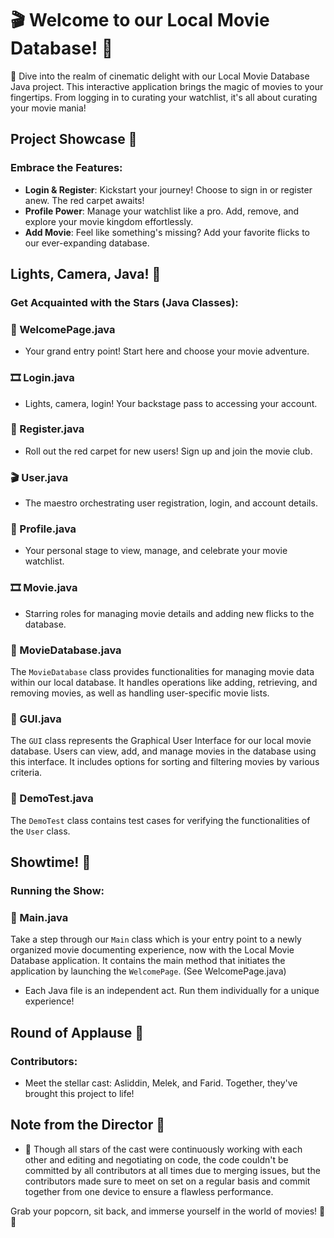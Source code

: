 # 🎬 Welcome to our Local Movie Database! 🍿

🌟 Dive into the realm of cinematic delight with our Local Movie Database Java project. This interactive application brings the magic of movies to your fingertips. From logging in to curating your watchlist, it's all about curating your movie mania!

## Project Showcase 🎥

### Embrace the Features:

* **Login & Register**: Kickstart your journey! Choose to sign in or register anew. The red carpet awaits!
* **Profile Power**: Manage your watchlist like a pro. Add, remove, and explore your movie kingdom effortlessly.
* **Add Movie**: Feel like something's missing? Add your favorite flicks to our ever-expanding database.

## Lights, Camera, Java! 🚀

### Get Acquainted with the Stars (Java Classes):

### 🌟 WelcomePage.java

* Your grand entry point! Start here and choose your movie adventure.

### 🎞️ Login.java

* Lights, camera, login! Your backstage pass to accessing your account.

### 📝 Register.java

* Roll out the red carpet for new users! Sign up and join the movie club.

### 🎬 User.java

* The maestro orchestrating user registration, login, and account details.

### 🎥 Profile.java

* Your personal stage to view, manage, and celebrate your movie watchlist.

### 🎞️ Movie.java

* Starring roles for managing movie details and adding new flicks to the database.


### 🎥 MovieDatabase.java

The `MovieDatabase` class provides functionalities for managing movie data within our local database. It handles operations like adding, retrieving, and removing movies, as well as handling user-specific movie lists.

### 🎥 GUI.java

The `GUI` class represents the Graphical User Interface for our local movie database. Users can view, add, and manage movies in the database using this interface. It includes options for sorting and filtering movies by various criteria.

### 🧪 DemoTest.java

The `DemoTest` class contains test cases for verifying the functionalities of the `User` class.



## Showtime! 🍿

### Running the Show:


### 🌟 Main.java

Take a step through our `Main` class which is your entry point to a newly organized movie documenting experience, now with the Local Movie Database application. It contains the main method that initiates the application by launching the `WelcomePage`. (See WelcomePage.java)


* Each Java file is an independent act. Run them individually for a unique experience!

## Round of Applause 👏

### Contributors:

* Meet the stellar cast: Asliddin, Melek, and Farid. Together, they've brought this project to life!

## Note from the Director 📣

* 🚧 Though all stars of the cast were continuously working with each other and editing and negotiating on code, the code couldn't be committed by all contributors at all times due to merging issues, but the contributors made sure to meet on set on a regular basis and commit together from one device to ensure a flawless performance.

Grab your popcorn, sit back, and immerse yourself in the world of movies! 🎉✨
